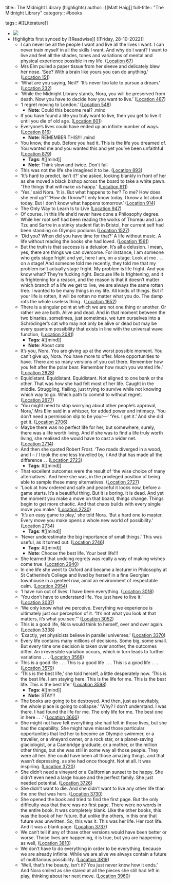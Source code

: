 title:: The Midnight Library (highlights)
author:: [[Matt Haig]]
full-title:: "The Midnight Library"
category:: #books

tags:: #[[Literature]]

- ![](https://m.media-amazon.com/images/I/71mIqar6OsL._SY160.jpg)
- Highlights first synced by [[Readwise]] [[Friday, 28-10-2022]]
	- I can never be all the people I want and live all the lives I want. I can never train myself in all the skills I want. And why do I want? I want to live and feel all the shades, tones and variations of mental and physical experience possible in my life. ([Location 67](https://readwise.io/to_kindle?action=open&asin=B08543NK7K&location=67))
	- Mrs Elm pulled a paper tissue from her sleeve and delicately blew her nose. ‘See? With a brain like yours you can do anything.’ ([Location 151](https://readwise.io/to_kindle?action=open&asin=B08543NK7K&location=151))
	- ‘What are you saying, Neil?’ ‘It’s never too late to pursue a dream.’ ([Location 232](https://readwise.io/to_kindle?action=open&asin=B08543NK7K&location=232))
	- ‘While the Midnight Library stands, Nora, you will be preserved from death. Now you have to decide how you want to live.’ ([Location 487](https://readwise.io/to_kindle?action=open&asin=B08543NK7K&location=487))
	- ‘I regret moving to London.’ ([Location 548](https://readwise.io/to_kindle?action=open&asin=B08543NK7K&location=548))
		- **Note**: Could this become real? .mind
	- If you have found a life you truly want to live, then you get to live it until you die of old age. ([Location 601](https://readwise.io/to_kindle?action=open&asin=B08543NK7K&location=601))
	- Everyone’s lives could have ended up an infinite number of ways. ([Location 816](https://readwise.io/to_kindle?action=open&asin=B08543NK7K&location=816))
		- **Note**: REMEMBER THIS!!! .mind
	- You know, the pub. Before you had it. This is the life you dreamed of. You wanted me and you wanted this and yet you’ve been unfaithful ([Location 879](https://readwise.io/to_kindle?action=open&asin=B08543NK7K&location=879))
		- **Tags**: #[[mind]]
		- **Note**: Think slow and twice. Don't fail
	- This was not the life she imagined it to be. ([Location 893](https://readwise.io/to_kindle?action=open&asin=B08543NK7K&location=893))
	- ‘It’s hard to predict, isn’t it?’ she asked, looking blankly in front of her as she moved a black bishop across the board to take a white pawn. ‘The things that will make us happy.’ ([Location 911](https://readwise.io/to_kindle?action=open&asin=B08543NK7K&location=911))
	- ‘Yes,’ said Nora. ‘It is. But what happens to her? To me? How does she end up?’ ‘How do I know? I only know today. I know a lot about today. But I don’t know what happens tomorrow.’ ([Location 914](https://readwise.io/to_kindle?action=open&asin=B08543NK7K&location=914))
	- The Only Way to Learn Is to Live ([Location 947](https://readwise.io/to_kindle?action=open&asin=B08543NK7K&location=947))
	- Of course. In this life she’d never have done a Philosophy degree. While her root self had been reading the works of Thoreau and Lao Tzu and Sartre in a stinky student flat in Bristol, her current self had been standing on Olympic podiums ([Location 1527](https://readwise.io/to_kindle?action=open&asin=B08543NK7K&location=1527))
	- ‘Did you? When did you have time for that?’ A life without music. A life without reading the books she had loved. ([Location 1561](https://readwise.io/to_kindle?action=open&asin=B08543NK7K&location=1561))
	- But the truth is that success is a delusion. It’s all a delusion. I mean, yes, there are things we can overcome. For instance, I am someone who gets stage fright and yet, here I am, on a stage. Look at me . . . on a stage! And someone told me recently, they told me that my problem isn’t actually stage fright. My problem is life fright. And you know what? They’re fucking right. Because life is frightening, and it is frightening for a reason, and the reason is that it doesn’t matter which branch of a life we get to live, we are always the same rotten tree. I wanted to be many things in my life. All kinds of things. But if your life is rotten, it will be rotten no matter what you do. The damp rots the whole useless thing . ([Location 1652](https://readwise.io/to_kindle?action=open&asin=B08543NK7K&location=1652))
	- There is a singular point at which we are not one thing or another. Or rather we are both. Alive and dead. And in that moment between the two binaries, sometimes, just sometimes, we turn ourselves into a Schrödinger’s cat who may not only be alive or dead but may be every quantum possibility that exists in line with the universal wave function, ([Location 2081](https://readwise.io/to_kindle?action=open&asin=B08543NK7K&location=2081))
		- **Tags**: #[[mind]]
		- **Note**: About cats
	- It’s you, Nora. You are giving up at the worst possible moment. You can’t give up, Nora. You have more to offer. More opportunities to have. There are so many versions of you out there. Remember how you felt after the polar bear. Remember how much you wanted life.’ ([Location 2628](https://readwise.io/to_kindle?action=open&asin=B08543NK7K&location=2628))
	- Equidistant. Equidistant. Equidistant. Not aligned to one bank or the other. That was how she had felt most of her life. Caught in the middle. Struggling, flailing, just trying to survive while not knowing which way to go. Which path to commit to without regret. ([Location 2677](https://readwise.io/to_kindle?action=open&asin=B08543NK7K&location=2677))
	- ‘You might need to stop worrying about other people’s approval, Nora,’ Mrs Elm said in a whisper, for added power and intimacy. ‘You don’t need a permission slip to be your—’ ‘Yes. I get it.’ And she did get it. ([Location 2706](https://readwise.io/to_kindle?action=open&asin=B08543NK7K&location=2706))
	- Maybe there was no perfect life for her, but somewhere, surely, there was a life worth living. And if she was to find a life truly worth living, she realised she would have to cast a wider net. ([Location 2714](https://readwise.io/to_kindle?action=open&asin=B08543NK7K&location=2714))
	- And then she quoted Robert Frost. ‘Two roads diverged in a wood, and I – / I took the one less travelled by, / And that has made all the difference . . ([Location 2723](https://readwise.io/to_kindle?action=open&asin=B08543NK7K&location=2723))
		- **Tags**: #[[mind]]
	- That excellent outcomes were the result of ‘the wise choice of many alternatives’. And here she was, in the privileged position of being able to sample these many alternatives. ([Location 2727](https://readwise.io/to_kindle?action=open&asin=B08543NK7K&location=2727))
	- ‘Look at how ordered and safe and peaceful it looks now, before a game starts. It’s a beautiful thing. But it is boring. It is dead. And yet the moment you make a move on that board, things change. Things begin to get more chaotic. And that chaos builds with every single move you make.’ ([Location 2730](https://readwise.io/to_kindle?action=open&asin=B08543NK7K&location=2730))
	- ‘It’s an easy game to play,’ she told Nora. ‘But a hard one to master. Every move you make opens a whole new world of possibility.’ ([Location 2734](https://readwise.io/to_kindle?action=open&asin=B08543NK7K&location=2734))
		- **Tags**: #[[mind]]
	- ‘Never underestimate the big importance of small things.’ This was useful, as it turned out. ([Location 2746](https://readwise.io/to_kindle?action=open&asin=B08543NK7K&location=2746))
		- **Tags**: #[[mind]]
		- **Note**: Choose the best life. Your best life!!!
	- She learned that undoing regrets was really a way of making wishes come true. ([Location 2940](https://readwise.io/to_kindle?action=open&asin=B08543NK7K&location=2940))
	- In one life she went to Oxford and became a lecturer in Philosophy at St Catherine’s College and lived by herself in a fine Georgian townhouse in a genteel row, amid an environment of respectable calm. ([Location 2954](https://readwise.io/to_kindle?action=open&asin=B08543NK7K&location=2954))
	- ‘I have run out of lives. I have been everything. ([Location 3018](https://readwise.io/to_kindle?action=open&asin=B08543NK7K&location=3018))
	- ‘You don’t have to understand life. You just have to live it.’ ([Location 3037](https://readwise.io/to_kindle?action=open&asin=B08543NK7K&location=3037))
	- ‘We only know what we perceive. Everything we experience is ultimately just our perception of it. “It’s not what you look at that matters, it’s what you see.”’ ([Location 3052](https://readwise.io/to_kindle?action=open&asin=B08543NK7K&location=3052))
	- This is a good life, Nora would think to herself, over and over again. ([Location 3338](https://readwise.io/to_kindle?action=open&asin=B08543NK7K&location=3338))
	- ‘Exactly, yet physicists believe in parallel universes.’ ([Location 3370](https://readwise.io/to_kindle?action=open&asin=B08543NK7K&location=3370))
	- Every life contains many millions of decisions. Some big, some small. But every time one decision is taken over another, the outcomes differ. An irreversible variation occurs, which in turn leads to further variations . . . ([Location 3568](https://readwise.io/to_kindle?action=open&asin=B08543NK7K&location=3568))
	- This is a good life . . . This is a good life . . . This is a good life . . . ([Location 3579](https://readwise.io/to_kindle?action=open&asin=B08543NK7K&location=3579))
	- ‘This is the best life,’ she told herself, a little desperately now. ‘This is the best life. I am staying here. This is the life for me. This is the best life. This is the best life.’ ([Location 3598](https://readwise.io/to_kindle?action=open&asin=B08543NK7K&location=3598))
		- **Tags**: #[[mind]]
		- **Note**: STAY!!
	- The books are going to be destroyed. And then, just as inevitably, the whole place is going to collapse.’ ‘Why? I don’t understand. I was there. I had found the life for me. The only life for me. The best one in here . . .’ ([Location 3660](https://readwise.io/to_kindle?action=open&asin=B08543NK7K&location=3660))
	- She might not have felt everything she had felt in those lives, but she had the capability. She might have missed those particular opportunities that led her to become an Olympic swimmer, or a traveller, or a vineyard owner, or a rock star, or a planet-saving glaciologist, or a Cambridge graduate, or a mother, or the million other things, but she was still in some way all those people. They were all her. She could have been all those amazing things, and that wasn’t depressing, as she had once thought. Not at all. It was inspiring. ([Location 3720](https://readwise.io/to_kindle?action=open&asin=B08543NK7K&location=3720))
	- She didn’t need a vineyard or a Californian sunset to be happy. She didn’t even need a large house and the perfect family. She just needed potential. ([Location 3726](https://readwise.io/to_kindle?action=open&asin=B08543NK7K&location=3726))
	- She didn’t want to die. And she didn’t want to live any other life than the one that was hers. ([Location 3730](https://readwise.io/to_kindle?action=open&asin=B08543NK7K&location=3730))
	- She opened the book and tried to find the first page. But the only difficulty was that there was no first page. There were no words in the entire book. It was completely blank. Like the other books, this was the book of her future. But unlike the others, in this one that future was unwritten. So, this was it. This was her life. Her root life. And it was a blank page. ([Location 3737](https://readwise.io/to_kindle?action=open&asin=B08543NK7K&location=3737))
	- We can’t tell if any of those other versions would have been better or worse. Those lives are happening, it is true, but you are happening as well, ([Location 3810](https://readwise.io/to_kindle?action=open&asin=B08543NK7K&location=3810))
	- We don’t have to do everything in order to be everything, because we are already infinite. While we are alive we always contain a future of multifarious possibility. ([Location 3819](https://readwise.io/to_kindle?action=open&asin=B08543NK7K&location=3819))
	- ‘Well, that’s the beauty, isn’t it? You just never know how it ends.’ And Nora smiled as she stared at all the pieces she still had left in play, thinking about her next move. ([Location 3960](https://readwise.io/to_kindle?action=open&asin=B08543NK7K&location=3960))